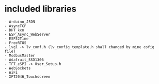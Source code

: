 # included libraries
    - Arduino_JSON
    - AsyncTCP
    - DHT_kxn
    - ESP_Async_WebServer
    - ESP32Time
    - FreeRTOS
    - lvgl -> lv_conf.h (lv_config_template.h shall changed by mine cofig file)
    - ModbusMaster
    - Adafruit_SSD1306
    - TFT_eSPI -> User_Setup.h
    - WebSockets
    - WiFi
    - XPT2046_Touchscreen
